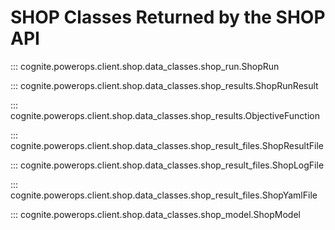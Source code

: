 # SHOP Classes Returned by the SHOP API

::: cognite.powerops.client.shop.data_classes.shop_run.ShopRun

::: cognite.powerops.client.shop.data_classes.shop_results.ShopRunResult

::: cognite.powerops.client.shop.data_classes.shop_results.ObjectiveFunction

::: cognite.powerops.client.shop.data_classes.shop_result_files.ShopResultFile

::: cognite.powerops.client.shop.data_classes.shop_result_files.ShopLogFile

::: cognite.powerops.client.shop.data_classes.shop_result_files.ShopYamlFile

::: cognite.powerops.client.shop.data_classes.shop_model.ShopModel
